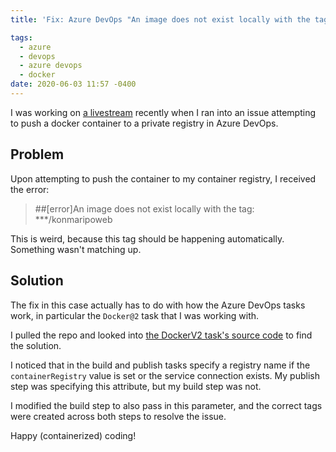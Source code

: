 ```yaml
---
title: 'Fix: Azure DevOps "An image does not exist locally with the tag"'

tags:
  - azure
  - devops
  - azure devops
  - docker
date: 2020-06-03 11:57 -0400
---
```

I was working on [a livestream](https://twitch.tv/sjkilleen) recently when I ran into an issue attempting to push a docker container to a private registry in Azure DevOps.

## Problem

Upon attempting to push the container to my container registry, I received the error:

> ##[error]An image does not exist locally with the tag: ***/konmaripoweb

This is weird, because this tag should be happening automatically. Something wasn't matching up.

## Solution

The fix in this case actually has to do with how the Azure DevOps tasks work, in particular the `Docker@2` task that I was working with.

I pulled the repo and looked into [the DockerV2 task's source code](https://github.com/microsoft/azure-pipelines-tasks/tree/master/Tasks/DockerV2) to find the solution.

I noticed that in the build and publish tasks specify a registry name if the `containerRegistry` value is set or the service connection exists. My publish step was specifying this attribute, but my build step was not.

I modified the build step to also pass in this parameter, and the correct tags were created across both steps to resolve the issue.

Happy (containerized) coding!
